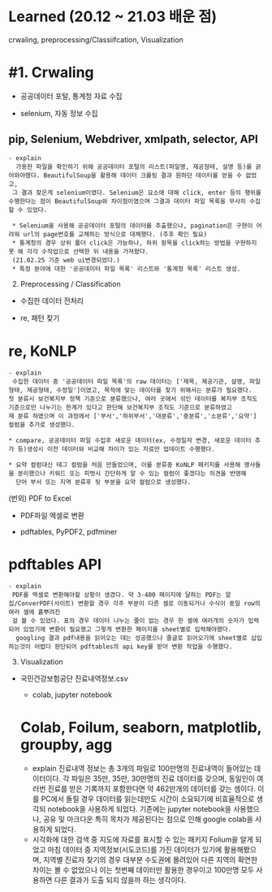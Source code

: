 # Learned (20.12 ~ 21.03 배운 점)
crwaling, preprocessing/Classiifcation, Visualization



#1. Crwaling 
===========================
 * 공공데이터 포털, 통계청 자료 수집
  + selenium, 자동 정보 수집
   ## pip, Selenium, Webdriver, xmlpath, selector, API
    - explain
      가용한 파일을 확인하기 위해 공공데이터 포털의 리스트(파일명, 제공형태, 설명 등)를 긁어와야했다. BeautifulSoup을 활용해 데이터 크롤링 결과 원하던 데이터를 얻을 수 없었고,
     그 결과 찾은게 selenium이였다. Selenium은 요소에 대해 click, enter 등의 행위를 수행한다는 점이 BeautifulSoup와 차이점이였으며 그결과 데이터 파일 목록을 무사히 수집할 수 있었다.
    
     * Selenium을 사용해 공공데이터 포털의 데이터를 추출했으나, pagination은 구현이 어려워 url의 page번호를 교체하는 방식으로 대체했다. (추후 확인 필요)
     * 통계청의 경우 상위 폴더 click은 가능하나, 하위 항목을 click하는 방법을 구현하지 못 해 각각 수작업으로 선택한 뒤 내용을 가져왔다.
     (21.02.25 기준 web ui변경되었다.)
     * 특정 분야에 대한 '공공데이터 파일 목록' 리스트와 '통계청 목록' 리스트 생성.
     
2. Preprocessing / Classification
 * 수집한 데이터 전처리
  + re, 패턴 찾기
   # re, KoNLP
    - explain
     수집한 데이터 중 '공공데이터 파일 목록'의 raw 데이터는 ['제목, 제공기관, 설명, 파일형태, 제공형태, 수정일']이였고, 목적에 맞는 데이터를 찾기 위해서는 분류가 필요했다.
    첫 분류시 보건복지부 정책 기준으로 분류했으나, 여러 곳에서 섞인 데이터를 복지부 조직도 기준으로만 나누기는 한계가 있다고 판단해 보건복지부 조직도 기준으로 분류하였고
    재 분류 하였으며 이 과정에서 ['부서','하위부서','대분류','중분류','소분류','요약'] 컬럼을 추가로 생성했다.
    
    * compare, 공공데이터 파일 수집후 새로운 데이터(ex, 수정일자 변경, 새로운 데이터 추가 등)생성시 이전 데이터와 비교해 차이가 있는 자료만 업데이트 수행했다.
    
    * 요약 컬럼대신 태그 컬럼을 처음 만들었으며, 이를 분류중 KoNLP 패키지를 사용해 명사들을 분리했으나 키워드 또는 피벗시 간단하게 알 수 있는 컬럼이 좋겠다는 의견을 반영해
      단어 부서 또는 지역 분류후 뒷 부분을 요약 컬럼으로 생성했다.

(번외) PDF to Excel
 * PDF파일 엑셀로 변환
  + pdftables, PyPDF2, pdfminer
   # pdftables API
    - explain 
     PDF를 엑셀로 변환해야할 상황이 생겼다. 약 3-400 페이지에 달하는 PDF는 알집/ConverPDF(사이트) 변환할 경우 각주 부분이 다른 셀로 이동되거나 수식이 동일 row의 여러 셀에 흩뿌려진 
     걸 볼 수 있었다. 표의 경우 데이터 나누는 줄이 없는 경우 한 셀에 여러개의 숫자가 입력되어 있었기에 변환이 필요했고 그렇게 변환한 페이지를 sheet별로 입력해야했다.
      googling 결과 pdf내용을 읽어오는 데는 성공했으나 줄글로 읽어오기에 sheet별로 삽입하는것이 어렵다 판단되어 pdftables의 api key를 받아 변환 작업을 수행했다.
   
  
  
3. Visualization
  * 국민건강보험공단 진료내역정보.csv
    + colab, jupyter notebook
     # Colab, Foilum, seaborn, matplotlib, groupby, agg
      - explain
       진료내역 정보는 총 3개의 파일로 100만명의 진료내역이 들어있는 데이터이다. 각 파일은 35만, 35만, 30만명의 진료 데이터를 갖으며, 동일인이 여러번 진료를 받은 기록까지 포함한다면 
       약 462만개의 데이터를 갖는 셈이다. 이를 PC에서 돌릴 경우 데이터를 읽는데만도 시간이 소요되기에 비효율적으로 생각되 notebook을 사용하게 되었다. 
        기존에는 jupyter notebook을 사용했으나, 공유 및 마크다운 특히 목차가 제공된다는 점으로 인해 google colab을 사용하게 되었다.
       
       * 시각화에 대한 검색 중 지도에 자료를 표시할 수 있는 패키지 Folium을 알게 되었고 마침 데이터 중 지역정보(시도코드)를 가진 데이터가 있기에 활용해봤으며,
         지역별 진료자 찾기의 경우 대부분 수도권에 몰려있어 다른 지역의 확연한 차이는 볼 수 없었으나 이는 첫번째 데이터만 활용한 경우이고 100만명 모두 사용하면 다른 결과가 도출 되지          않을까 하는 생각이다.
